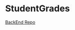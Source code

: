 # StudentGrades

[BackEnd Repo](https://github.com/MohamedOsman15/StudentGrades-BackEnd/blob/main/README.md)
